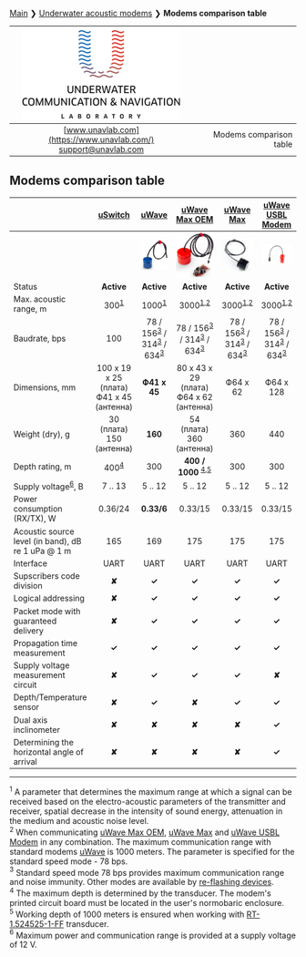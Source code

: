 [Main](/../../) ❯ [Underwater acoustic modems](/underwater_acoustic_modems_en) ❯ **Modems comparison table**

<div style="page-break-after: always;"></div>

| ![logo](/documentation/sm_logo.png) |  |
| :---: | ---: |
| [www.unavlab.com](https://www.unavlab.com/) <br/> [support@unavlab.com](mailto:support@unavlab.com) | Modems comparison table |

<div style="page-break-after: always;"></div>

## Modems comparison table

|  | [uSwitch](/documentation/EN/uSwitch/uSwitch_Specification_en.md) | [uWave](/documentation/EN/uWAVE/uWAVE_Specification_en.md) | [uWave Max OEM](/documentation/EN/uWAVE/uWAVE_Max_OEM_Specification_en.md) | [uWave Max](/documentation/EN/uWAVE/uWAVE_Max_Specification_en.md) | [uWave USBL Modem](/documentation/EN/uWAVE/uWAVE_USBL_Modem_Specification_en.md) | 
| :--- | :---: | :---: | :---: | :---: | :---: | 
|      | | ![](/documentation/RT_1_332820_1.png) | ![](/documentation/utro_pcb_rt_1_524525_1_2.png) | ![](/documentation/def_modem_black.png) | ![](/documentation/zima_b.png) |
| Status | **Active** | **Active** | **Active** | **Active** | **Active** |
| Max. acoustic range, m | 300<sup>[1](#footnote1) | 1000<sup>[1](#footnote1)</sup> | 3000<sup>[1](#footnote1),[2](#footnote2)</sup> | 3000<sup>[1](#footnote1),[2](#footnote2)</sup> | 3000<sup>[1](#footnote1),[2](#footnote2)</sup> |
| Baudrate, bps | 100 | 78 / 156<sup>[3](#footnote3)</sup> / 314<sup>[3](#footnote3)</sup> / 634<sup>[3](#footnote3)</sup> | 78 / 156<sup>[3](#footnote3)</sup> / 314<sup>[3](#footnote3)</sup> / 634<sup>[3](#footnote3)</sup> | 78 / 156<sup>[3](#footnote3)</sup> / 314<sup>[3](#footnote3)</sup> / 634<sup>[3](#footnote3)</sup> | 78 / 156<sup>[3](#footnote3)</sup> / 314<sup>[3](#footnote3)</sup> / 634<sup>[3](#footnote3)</sup> |
| Dimensions, mm | 100 x 19 х 25 (плата) <br/> Ф41 x 45 (антенна)  | **Ф41 x 45** | 80 х 43 х 29 (плата) <br/> Ф64 x 62 (антенна) |  Ф64 x 62 | Ф64 х 128 |
| Weight (dry), g | 30 (плата) <br/> 150 (антенна) | **160** | 54 (плата) <br/> 360 (aнтенна) | 360 | 440 |
| Depth rating, m | 400<sup>[4](#footnote4)</sup> | 300 | **400 / 1000** <sup>[4](#footnote4),[5](#footnote5)</sup> | 300 | 300 |
| Supply voltage<sup>[6](#footnote6)</sup>, В |  7 .. 13 | 5 .. 12 | 5 .. 12 | 5 .. 12 | 5 .. 12 |
| Power consumption (RX/TX), W | 0.36/24 | **0.33/6** | 0.33/15 | 0.33/15 | 0.33/15 |
| Acoustic source level (in band), dB re 1 uPa @ 1 m | 165 | 169 | 175 | 175 | 175 |
| Interface | UART | UART | UART | UART | UART |
| Supscribers code division | **✘** | **✓** | **✓** | **✓** | **✓** |
| Logical addressing | **✘** | **✓** | **✓** | **✓** | **✓** |
| Packet mode with guaranteed delivery | **✘** | **✓** | **✓** | **✓** | **✓** |
| Propagation time measurement | **✓** | **✓** | **✓** | **✓** | **✓** |
| Supply voltage measurement circuit | **✘** | **✓** | **✓** | **✓** | **✘** |
| Depth/Temperature sensor | **✘** | **✓** | **✘** | **✓** | **✓** |
| Dual axis inclinometer | **✘** | **✘** | **✘** | **✘** | **✓** |
| Determining the horizontal angle of arrival | **✘** | **✘** | **✘** | **✘** | **✓** |

________________

<a name="footnote1"><sup>1</sup></a> A parameter that determines the maximum range at which a signal can be received based on the electro-acoustic parameters of the transmitter and receiver, spatial decrease in the intensity of sound energy, attenuation in the medium and acoustic noise level.  
<a name="footnote2"><sup>2</sup></a> When communicating [uWave Max OEM](uWAVE_Max_OEM_Specification_en.md), [uWave Max](uWAVE_Max_Specification_en.md) and [uWave USBL Modem](uWAVE_USBL_Modem_Specification_en.md) in any combination. The maximum communication range with standard modems [uWave](uWAVE_Specification_en.md) is 1000 meters. The parameter is specified for the standard speed mode - 78 bps.  
<a name="footnote3"><sup>3</sup></a> Standard speed mode 78 bps provides maximum communication range and noise immunity. Other modes are available by [re-flashing devices](uWAVE_FW_Updating_en.md).  
<a name="footnote4"><sup>4</sup></a> The maximum depth is determined by the transducer. The modem's printed circuit board must be located in the user's normobaric enclosure.  
<a name="footnote5"><sup>5</sup></a> Working depth of 1000 meters is ensured when working with [RT-1.524525-1-FF](/documentation/EN/Transducers/RT_1_524525_1_FF_Specification_en) transducer.   
<a name="footnote6"><sup>6</sup></a> Maximum power and communication range is provided at a supply voltage of 12 V.

<div style="page-break-after: always;"></div>
